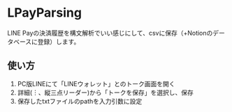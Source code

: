 # LPayParsing
LINE Payの決済履歴を構文解析でいい感じにして、csvに保存（+Notionのデータベースに登録）します。

## 使い方
1. PC版LINEにて「LINEウォレット」とのトーク画面を開く
2. 詳細(︙、縦三点リーダー)から「トークを保存」を選択し、保存
3. 保存したtxtファイルのpathを入力引数に設定
